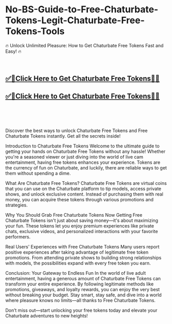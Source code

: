 # No-BS-Guide-to-Free-Chaturbate-Tokens-Legit-Chaturbate-Free-Tokens-Tools


🔥 Unlock Unlimited Pleasure: How to Get Chaturbate Free Tokens Fast and Easy! 🔥
<br><br><br>
<b><h2><a href="https://searchoptima.org/free-chaturbate-tokens/">✅🎯Click Here to Get Chaturbate Free Tokens🎯✅</a>

</h2></b>

<b><h2><a href="https://searchoptima.org/free-chaturbate-tokens/">✅🎯Click Here to Get Chaturbate Free Tokens🎯✅</a>

</h2></b> <br><br><br>

Discover the best ways to unlock Chaturbate Free Tokens and Free Chaturbate Tokens instantly. Get all the secrets inside!

Introduction to Chaturbate Free Tokens
Welcome to the ultimate guide to getting your hands on Chaturbate Free Tokens without any hassle! Whether you're a seasoned viewer or just diving into the world of live cam entertainment, having free tokens enhances your experience. Tokens are the currency of fun on Chaturbate, and luckily, there are reliable ways to get them without spending a dime.

What Are Chaturbate Free Tokens?
Chaturbate Free Tokens are virtual coins that you can use on the Chaturbate platform to tip models, access private shows, and unlock exclusive content. Instead of purchasing them with real money, you can acquire these tokens through various promotions and strategies.

Why You Should Grab Free Chaturbate Tokens Now
Getting Free Chaturbate Tokens isn't just about saving money—it's about maximizing your fun. These tokens let you enjoy premium experiences like private chats, exclusive videos, and personalized interactions with your favorite performers.

Real Users' Experiences with Free Chaturbate Tokens
Many users report positive experiences after taking advantage of legitimate free token promotions. From attending private shows to building strong relationships with models, the possibilities expand with every free token you earn.

Conclusion: Your Gateway to Endless Fun
In the world of live adult entertainment, having a generous amount of Chaturbate Free Tokens can transform your entire experience. By following legitimate methods like promotions, giveaways, and loyalty rewards, you can enjoy the very best without breaking your budget. Stay smart, stay safe, and dive into a world where pleasure knows no limits—all thanks to Free Chaturbate Tokens.

Don’t miss out—start unlocking your free tokens today and elevate your Chaturbate adventures to new heights!

